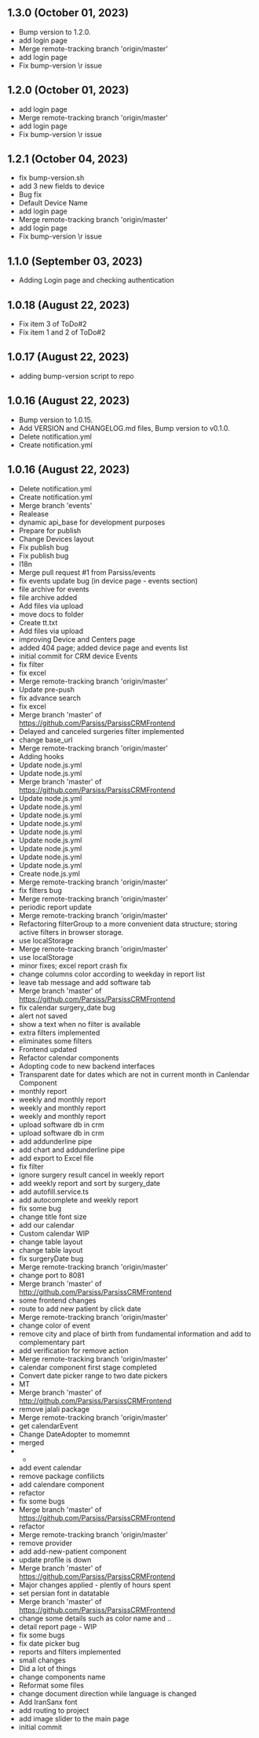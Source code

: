 ## 1.3.0 (October 01, 2023)
  - Bump version to 1.2.0.
  - add login page
  - Merge remote-tracking branch 'origin/master'
  - add login page
  - Fix bump-version \r issue

## 1.2.0 (October 01, 2023)
  - add login page
  - Merge remote-tracking branch 'origin/master'
  - add login page
  - Fix bump-version \r issue

## 1.2.1 (October 04, 2023)
  - fix bump-version.sh
  - add 3 new fields to device
  - Bug fix
  - Default Device Name
  - add login page
  - Merge remote-tracking branch 'origin/master'
  - add login page
  - Fix bump-version \r issue


## 1.1.0 (September 03, 2023)
  - Adding Login page and checking authentication

## 1.0.18 (August 22, 2023)
  - Fix item 3 of ToDo#2
  - Fix item 1 and 2 of ToDo#2

## 1.0.17 (August 22, 2023)
  - adding bump-version script to repo

## 1.0.16 (August 22, 2023)
  - Bump version to 1.0.15.
  - Add VERSION and CHANGELOG.md files, Bump version to v0.1.0.
  - Delete notification.yml
  - Create notification.yml

## 1.0.16 (August 22, 2023)
  - Delete notification.yml
  - Create notification.yml
  - Merge branch 'events'
  - Realease
  - dynamic api_base for development purposes
  - Prepare for publish
  - Change Devices layout
  - Fix publish bug
  - Fix publish bug
  - I18n
  - Merge pull request #1 from Parsiss/events
  - fix events update bug (in device page - events section)
  - file archive for events
  - file archive added
  - Add files via upload
  - move docs to folder
  - Create tt.txt
  - Add files via upload
  - improving Device and Centers page
  - added 404 page; added device page and events list
  - initial commit for CRM device Events
  - fix filter
  - fix excel
  - Merge remote-tracking branch 'origin/master'
  - Update pre-push
  - fix advance search
  - fix excel
  - Merge branch 'master' of https://github.com/Parsiss/ParsissCRMFrontend
  - Delayed and canceled surgeries filter implemented
  - change base_url
  - Merge remote-tracking branch 'origin/master'
  - Adding hooks
  - Update node.js.yml
  - Update node.js.yml
  - Merge branch 'master' of https://github.com/Parsiss/ParsissCRMFrontend
  - Update node.js.yml
  - Update node.js.yml
  - Update node.js.yml
  - Update node.js.yml
  - Update node.js.yml
  - Update node.js.yml
  - Update node.js.yml
  - Update node.js.yml
  - Update node.js.yml
  - Create node.js.yml
  - Merge remote-tracking branch 'origin/master'
  - fix filters bug
  - Merge remote-tracking branch 'origin/master'
  - periodic report update
  - Merge remote-tracking branch 'origin/master'
  - Refactoring filterGroup to a more convenient data structure; storing active filters in browser storage.
  - use localStorage
  - Merge remote-tracking branch 'origin/master'
  - use localStorage
  - minor fixes; excel report crash fix
  - change columns color according to weekday in report list
  - leave tab message and add software tab
  - Merge branch 'master' of https://github.com/Parsiss/ParsissCRMFrontend
  - fix calendar surgery_date bug
  - alert not saved
  - show a text when no filter is available
  - extra filters implemented
  - eliminates some filters
  - Frontend updated
  - Refactor calendar components
  - Adopting code to new backend interfaces
  - Transparent date for dates which are not in current month in Canlendar Component
  - monthly report
  - weekly and monthly report
  - weekly and monthly report
  - weekly and monthly report
  - upload software db in crm
  - upload software db in crm
  - add addunderline pipe
  - add chart and addunderline pipe
  - add export to Excel file
  - fix filter
  - ignore surgery result cancel in weekly report
  - add weekly report and sort by surgery_date
  - add autofill.service.ts
  - add autocomplete and weekly report
  - fix some bug
  - change title font size
  - add our calendar
  - Custom calendar WIP
  - change table layout
  - change table layout
  - fix surgeryDate bug
  - Merge remote-tracking branch 'origin/master'
  - change port to 8081
  - Merge branch 'master' of http://github.com/Parsiss/ParsissCRMFrontend
  - some frontend changes
  - route to add new patient by click date
  - Merge remote-tracking branch 'origin/master'
  - change color of event
  - remove city and place of birth from fundamental information and add to complementary part
  - add verification for remove action
  - Merge remote-tracking branch 'origin/master'
  - calendar component first stage completed
  - Convert date picker range to two date pickers
  - MT
  - Merge branch 'master' of http://github.com/Parsiss/ParsissCRMFrontend
  - remove jalali package
  - Merge remote-tracking branch 'origin/master'
  - get calendarEvent
  - Change DateAdopter to momemnt
  - merged
  - *
  - add event calendar
  - remove package confilicts
  - add calendare component
  - refactor
  - fix some bugs
  - Merge branch 'master' of https://github.com/Parsiss/ParsissCRMFrontend
  - refactor
  - Merge remote-tracking branch 'origin/master'
  - remove provider
  - add add-new-patient component
  - update profile is down
  - Merge branch 'master' of https://github.com/Parsiss/ParsissCRMFrontend
  - Major changes applied - plently of hours spent
  - set persian font in datatable
  - Merge branch 'master' of https://github.com/Parsiss/ParsissCRMFrontend
  - change some details such as color name and ..
  - detail report page - WIP
  - fix some bugs
  - fix date picker bug
  - reports and filters implemented
  - small changes
  - Did a lot of things
  - change components name
  - Reformat some files
  - change document direction while language is changed
  - Add IranSanx font
  - add routing to project
  - add image slider to the main page
  - initial commit

